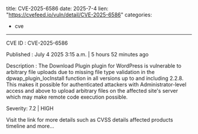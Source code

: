  
title: CVE-2025-6586
date: 2025-7-4
lien: "https://cvefeed.io/vuln/detail/CVE-2025-6586"
categories:
  - cve
---

CVE ID : CVE-2025-6586

Published :  July 4
2025
3:15 a.m. | 5 hours
52 minutes ago

Description : The Download Plugin plugin for WordPress is vulnerable to arbitrary file uploads due to missing file type validation in the dpwap_plugin_locInstall function in all versions up to
and including
2.2.8. This makes it possible for authenticated attackers
with Administrator-level access and above
to upload arbitrary files on the affected site's server which may make remote code execution possible.

Severity: 7.2 | HIGH

Visit the link for more details
such as CVSS details
affected products
timeline
and more...
